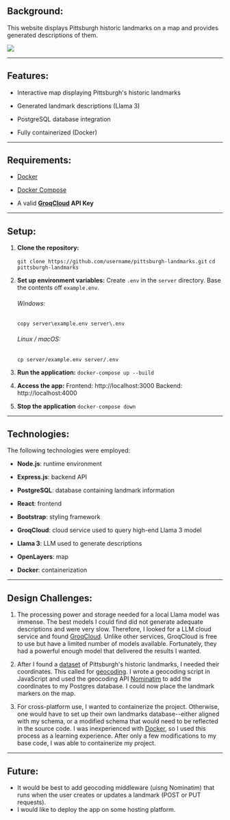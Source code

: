 ## Background:

This website displays Pittsburgh historic landmarks on a map and provides generated descriptions of them.

![](https://i.imgur.com/QxYmkm4.gif)

---
## Features:

- Interactive map displaying Pittsburgh's historic landmarks

- Generated landmark descriptions (Llama 3)

- PostgreSQL database integration

- Fully containerized (Docker)

---

## Requirements:

- [Docker](https://www.docker.com/get-started)

- [Docker Compose](https://docs.docker.com/compose/)

- A valid **[GroqCloud](https://console.groq.com/keys) API Key**
---
## Setup:
1. **Clone the repository:** 

    ```git clone https://github.com/username/pittsburgh-landmarks.git```
    ```cd pittsburgh-landmarks```
	
2. **Set up environment variables:**
	Create ```.env``` in the ```server``` directory. Base the contents off ```example.env```.
	###### Windows:
	```copy server\example.env server\.env```
	###### Linux / macOS:
	```cp server/example.env server/.env```
	
3. **Run the application:**
	```docker-compose up --build```
	
4. **Access the app:**
	Frontend: http://localhost:3000
	Backend: http://localhost:4000

5. **Stop the application**
```docker-compose down```
---
## Technologies:
The following technologies were employed:

-  **Node.js**: runtime environment

-  **Express.js**: backend API

-  **PostgreSQL**: database containing landmark information

-  **React**: frontend

-  **Bootstrap**: styling framework

-  **GroqCloud**: cloud service used to query high-end Llama 3 model

-  **Llama 3**: LLM used to generate descriptions

-  **OpenLayers**: map

- **Docker**: containerization

  
---
## Design Challenges:

1) The processing power and storage needed for a local Llama model was immense. The best models I could find did not generate adequate descriptions and were very slow. Therefore, I looked for a LLM cloud service and found [GroqCloud](https://groq.com/groqcloud/). Unlike other services, GroqCloud is free to use but have a limited number of models available. Fortunately, they had a powerful enough model that delivered the results I wanted.

2) After I found a [dataset](https://catalog.data.gov/dataset/city-designated-individual-historic-sites) of Pittsburgh's historic landmarks, I needed their coordinates. This called for [geocoding](https://en.wikipedia.org/wiki/Address_geocoding). I wrote a geocoding script in JavaScript and used the geocoding API [Nominatim](https://nominatim.org/) to add the coordinates to my Postgres database. I could now place the landmark markers on the map.

3) For cross-platform use, I wanted to containerize the project. Otherwise, one would have to set up their own landmarks database--either aligned with my schema, or a modified schema that would need to be reflected in the source code. I was inexperienced with [Docker](https://www.docker.com/get-started), so I used this process as a learning experience. After only a few modifications to my base code, I was able to containerize my project.

---

## Future:
- It would be best to add geocoding middleware (uisng Nominatim) that runs when the user creates or updates a landmark (POST or PUT requests).
- I would like to deploy the app on some hosting platform.
